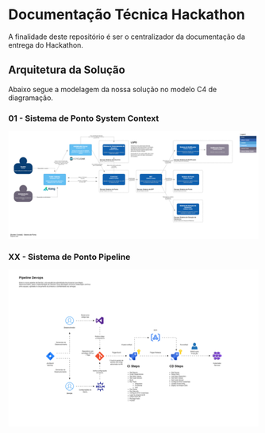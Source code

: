 # Documentação Técnica Hackathon

A finalidade deste repositório é ser o centralizador da documentação da entrega do Hackathon.

## Arquitetura da Solução

Abaixo segue a modelagem da nossa solução no modelo C4 de diagramação.

### 01 - Sistema de Ponto System Context

![alt text](src/img/01-ponto-system-context.png)

### XX - Sistema de Ponto Pipeline

![alt text](src/img/00-pipeline-diagram.png)